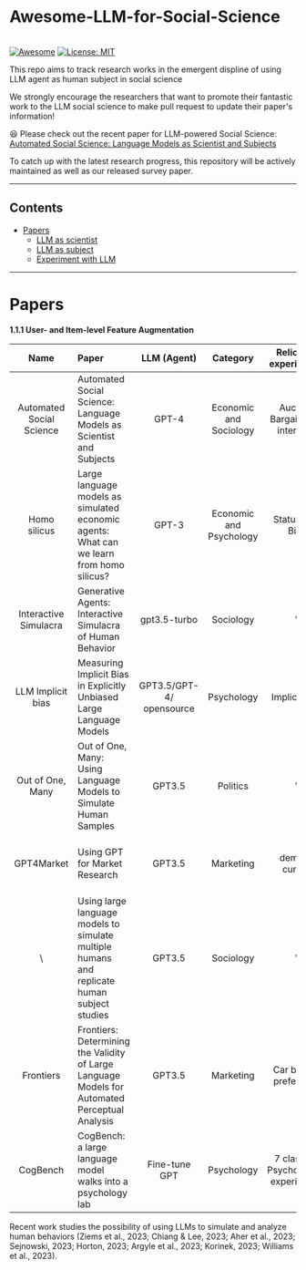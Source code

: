 # Awesome-LLM-for-Social-Science 

\
[![Awesome](https://awesome.re/badge.svg)](https://awesome.re)
[![License: MIT](https://img.shields.io/badge/License-MIT-green.svg)](https://opensource.org/licenses/MIT)



This repo aims to track research works in the emergent displine of using LLM agent as human subject in social science

We strongly encourage the researchers that want to promote their fantastic work to the LLM social science to make pull request to update their paper's information!

:satisfied: Please check out the recent paper for LLM-powered Social Science: [Automated Social Science: Language Models as Scientist and Subjects](https://arxiv.org/abs/2404.11794)

To catch up with the latest research progress, this repository will be actively maintained as well as our released survey paper.

--- 

## Contents

- [Papers](#papers)
  - [LLM as scientist](#experiment)
  - [LLM as subject](#experiment)
  - [Experiment with LLM](#experiment)



--- 

# Papers 

<b>1.1.1 User- and Item-level Feature Augmentation</b>

| **Name** | **Paper** | **LLM (Agent)** | **Category** | **Relicated experiments** |**Publication** | **Link** |
|:---:|:---|:---:|:---:|:---:|:---:|:---:|
|Automated Social Science|Automated Social Science: Language Models as Scientist and Subjects | GPT-4 | Economic and Sociology | Auction, Bargain, Job interview| Arxiv 2024| [[Link]](https://arxiv.org/abs/2404.11794) |
|Homo silicus| Large language models as simulated economic agents: What can we learn from homo silicus? | GPT-3 | Economic and Psychology| Status Quo Bias| Arxiv 2023| [[Link]](https://www.nber.org/papers/w31122) |
|  Interactive Simulacra | Generative Agents: Interactive Simulacra of Human Behavior  | gpt3.5-turbo | Sociology | \ |UIST 23|[[Link]](https://arxiv.org/pdf/2304.03442.pdf) |
|  LLM Implicit bias | Measuring Implicit Bias in Explicitly Unbiased Large Language Models | GPT3.5/GPT-4/ opensource| Psychology | Implicit bias |ArXiv 23|[[Link]](https://arxiv.org/pdf/2402.04105.pdf) |
| Out of One, Many | Out of One, Many: Using Language Models to Simulate Human Samples| GPT3.5 | Politics | \ |Political Analysis 23|[[Link]](https://www.cambridge.org/core/journals/political-analysis/article/abs/out-of-one-many-using-language-models-to-simulate-human-samples/035D7C8A55B237942FB6DBAD7CAA4E49) |
| GPT4Market | Using GPT for Market Research| GPT3.5 | Marketing | demand curves |Harvard Business School Working Paper 23|[[Link]](https://www.hbs.edu/ris/Publication%20Files/23-062_b8fbedcd-ade4-49d6-8bb7-d216650ff3bd.pdf) |
| \ |Using large language models to simulate multiple humans and replicate human subject studies| GPT3.5 |  Sociology | \ |PMLR 23|[[Link]](https://arxiv.org/abs/2208.10264) |
| Frontiers |Frontiers: Determining the Validity of Large Language Models for Automated Perceptual Analysis| GPT3.5 |  Marketing | Car brands preference |Market Science 24|[[Link]](https://pubsonline.informs.org/doi/10.1287/mksc.2023.0454) |
| CogBench |CogBench: a large language model walks into a psychology lab| Fine-tune GPT |  Psychology | 7 classical Psychological experiments |ArXiv 24|[[Link]](https://arxiv.org/abs/2402.18225) |




Recent work studies the possibility of using LLMs to simulate and analyze human behaviors (Ziems et al., 2023; Chiang & Lee, 2023; Aher et al., 2023; Sejnowski, 2023; Horton, 2023; Argyle et al., 2023; Korinek, 2023; Williams et al., 2023).












